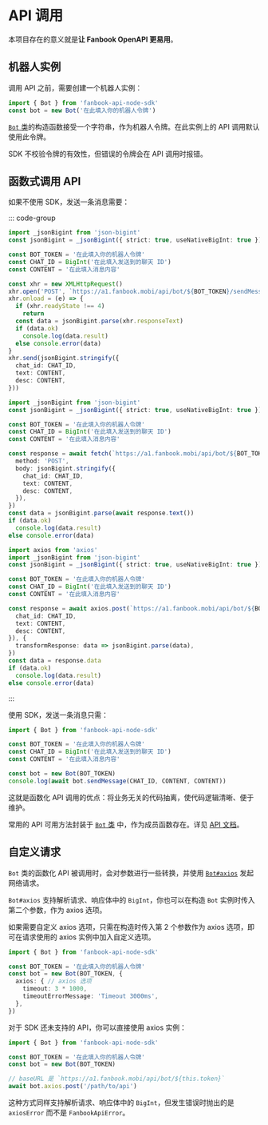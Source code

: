 # API 调用

本项目存在的意义就是**让 Fanbook OpenAPI 更易用**。

## 机器人实例

调用 API 之前，需要创建一个机器人实例：

```ts
import { Bot } from 'fanbook-api-node-sdk'
const bot = new Bot('在此填入你的机器人令牌')
```

[`Bot` 类](/api/classes/Bot.html)的构造函数接受一个字符串，作为机器人令牌。在此实例上的 API 调用默认使用此令牌。

SDK 不校验令牌的有效性，但错误的令牌会在 API 调用时报错。

## 函数式调用 API

如果不使用 SDK，发送一条消息需要：

::: code-group

```ts [xhr]
import _jsonBigint from 'json-bigint'
const jsonBigint = _jsonBigint({ strict: true, useNativeBigInt: true })

const BOT_TOKEN = '在此填入你的机器人令牌'
const CHAT_ID = BigInt('在此填入发送到的聊天 ID')
const CONTENT = '在此填入消息内容'

const xhr = new XMLHttpRequest()
xhr.open('POST', `https://a1.fanbook.mobi/api/bot/${BOT_TOKEN}/sendMessage`)
xhr.onload = (e) => {
  if (xhr.readyState !== 4)
    return
  const data = jsonBigint.parse(xhr.responseText)
  if (data.ok)
    console.log(data.result)
  else console.error(data)
}
xhr.send(jsonBigint.stringify({
  chat_id: CHAT_ID,
  text: CONTENT,
  desc: CONTENT,
}))
```

```ts [fetch]
import _jsonBigint from 'json-bigint'
const jsonBigint = _jsonBigint({ strict: true, useNativeBigInt: true })

const BOT_TOKEN = '在此填入你的机器人令牌'
const CHAT_ID = BigInt('在此填入发送到的聊天 ID')
const CONTENT = '在此填入消息内容'

const response = await fetch(`https://a1.fanbook.mobi/api/bot/${BOT_TOKEN}/sendMessage`, {
  method: 'POST',
  body: jsonBigint.stringify({
    chat_id: CHAT_ID,
    text: CONTENT,
    desc: CONTENT,
  }),
})
const data = jsonBigint.parse(await response.text())
if (data.ok)
  console.log(data.result)
else console.error(data)
```

```ts [axios]
import axios from 'axios'
import _jsonBigint from 'json-bigint'
const jsonBigint = _jsonBigint({ strict: true, useNativeBigInt: true })

const BOT_TOKEN = '在此填入你的机器人令牌'
const CHAT_ID = BigInt('在此填入发送到的聊天 ID')
const CONTENT = '在此填入消息内容'

const response = await axios.post(`https://a1.fanbook.mobi/api/bot/${BOT_TOKEN}/sendMessage`, jsonBigint.stringify({
  chat_id: CHAT_ID,
  text: CONTENT,
  desc: CONTENT,
}), {
  transformResponse: data => jsonBigint.parse(data),
})
const data = response.data
if (data.ok)
  console.log(data.result)
else console.error(data)
```

:::

使用 SDK，发送一条消息只需：

```ts
import { Bot } from 'fanbook-api-node-sdk'

const BOT_TOKEN = '在此填入你的机器人令牌'
const CHAT_ID = BigInt('在此填入发送到的聊天 ID')
const CONTENT = '在此填入消息内容'

const bot = new Bot(BOT_TOKEN)
console.log(await bot.sendMessage(CHAT_ID, CONTENT, CONTENT))
```

这就是函数化 API 调用的优点：将业务无关的代码抽离，使代码逻辑清晰、便于维护。

常用的 API 可用方法封装于 [`Bot` 类](/api/classes/Bot.html) 中，作为成员函数存在。详见 [API 文档](/api/classes/Bot.html#methods)。

## 自定义请求

`Bot` 类的函数化 API 被调用时，会对参数进行一些转换，并使用 [`Bot#axios`](/api/classes/Bot.html#axios) 发起网络请求。

`Bot#axios` 支持解析请求、响应体中的 `BigInt`，你也可以在构造 `Bot` 实例时传入第二个参数，作为 axios 选项。

如果需要自定义 axios 选项，只需在构造时传入第 2 个参数作为 axios 选项，即可在请求使用的 axios 实例中加入自定义选项。

```ts
import { Bot } from 'fanbook-api-node-sdk'

const BOT_TOKEN = '在此填入你的机器人令牌'
const bot = new Bot(BOT_TOKEN, {
  axios: { // axios 选项
    timeout: 3 * 1000,
    timeoutErrorMessage: 'Timeout 3000ms',
  },
})
```

对于 SDK 还未支持的 API，你可以直接使用 axios 实例：

```ts
import { Bot } from 'fanbook-api-node-sdk'

const BOT_TOKEN = '在此填入你的机器人令牌'
const bot = new Bot(BOT_TOKEN)

// baseURL 是 `https://a1.fanbook.mobi/api/bot/${this.token}`
await bot.axios.post('/path/to/api')
```

这种方式同样支持解析请求、响应体中的 `BigInt`，但发生错误时抛出的是 `axiosError` 而不是 `FanbookApiError`。
